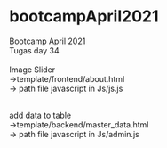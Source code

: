 # bootcampApril2021

Bootcamp April 2021 <br>
Tugas day 34 <br>
<br>
Image Slider <br>
->template/frontend/about.html <br>
-> path file javascript in Js/js.js <br>

<br>
add data to table <br>
->template/backend/master_data.html <br>
-> path file javascript in Js/admin.js <br>
